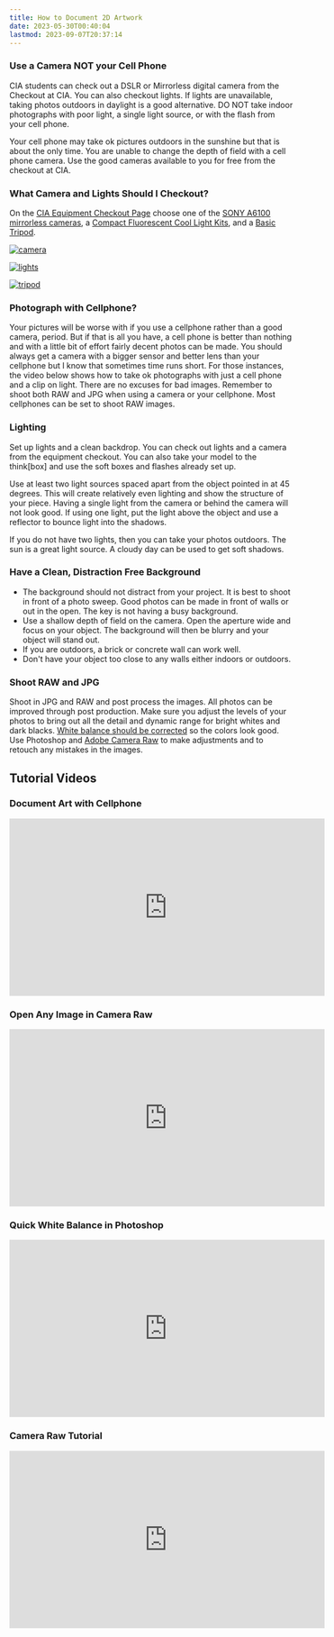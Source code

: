 ```yaml
---
title: How to Document 2D Artwork
date: 2023-05-30T00:40:04
lastmod: 2023-09-07T20:37:14
---
```


### Use a Camera NOT your Cell Phone

CIA students can check out a DSLR or Mirrorless digital camera from the Checkout at CIA. You can also checkout lights. If lights are unavailable, taking photos outdoors in daylight is a good alternative. DO NOT take indoor photographs with poor light, a single light source, or with the flash from your cell phone.

Your cell phone may take ok pictures outdoors in the sunshine but that is about the only time. You are unable to change the depth of field with a cell phone camera. Use the good cameras available to you for free from the checkout at CIA.

### What Camera and Lights Should I Checkout?

On the [CIA Equipment Checkout Page](https://cia.webcheckout.net/sso/patron#!/) choose one of the [SONY A6100 mirrorless cameras](https://cia.webcheckout.net/sso/patron#!/category/23050497), a [Compact Fluorescent Cool Light Kits](https://cia.webcheckout.net/sso/patron#!/category/15348239), and a [Basic Tripod](https://cia.webcheckout.net/sso/patron#!/category/104834).

<div class="gallery-grid">

[![camera](https://cia.webcheckout.net/attachments/23050552/sony-a6100.jpg)](https://cia.webcheckout.net/sso/patron#!/category/23050497)

[![lights](https://cia.webcheckout.net/attachments/183754/cool%20light.jpg)](https://cia.webcheckout.net/sso/patron#!/category/15348239)

[![tripod](https://cia.webcheckout.net/attachments/184929/manfrotto_mkcompact.jpg)](https://cia.webcheckout.net/sso/patron#!/category/104834)

</div>

### Photograph with Cellphone?

Your pictures will be worse with if you use a cellphone rather than a good camera, period. But if that is all you have, a cell phone is better than nothing and with a little bit of effort fairly decent photos can be made. You should always get a camera with a bigger sensor and better lens than your cellphone but I know that sometimes time runs short. For those instances, the video below shows how to take ok photographs with just a cell phone and a clip on light. There are no excuses for bad images. Remember to shoot both RAW and JPG when using a camera or your cellphone. Most cellphones can be set to shoot RAW images.

### Lighting

Set up lights and a clean backdrop. You can check out lights and a camera from the equipment checkout. You can also take your model to the think[box] and use the soft boxes and flashes already set up.

Use at least two light sources spaced apart from the object pointed in at 45 degrees. This will create relatively even lighting and show the structure of your piece. Having a single light from the camera or behind the camera will not look good. If using one light, put the light above the object and use a reflector to bounce light into the shadows.

If you do not have two lights, then you can take your photos outdoors. The sun is a great light source. A cloudy day can be used to get soft shadows.

### Have a Clean, Distraction Free Background

- The background should not distract from your project. It is best to shoot in front of a photo sweep. Good photos can be made in front of walls or out in the open. The key is not having a busy background.
- Use a shallow depth of field on the camera. Open the aperture wide and focus on your object. The background will then be blurry and your object will stand out.
- If you are outdoors, a brick or concrete wall can work well.
- Don't have your object too close to any walls either indoors or outdoors.

### Shoot RAW and JPG

Shoot in JPG and RAW and post process the images. All photos can be improved through post production. Make sure you adjust the levels of your photos to bring out all the detail and dynamic range for bright whites and dark blacks. [White balance should be corrected](https://www.youtube.com/watch?v=m0yZEWUSahk) so the colors look good. Use Photoshop and [Adobe Camera Raw](https://www.youtube.com/watch?v=11jwSwUu2WI) to make adjustments and to retouch any mistakes in the images.

## Tutorial Videos

<div class="video-grid">

<div class="video-card">

### Document Art with Cellphone

<div class="iframe-16-9-container" >
<iframe class="youTubeIframe" src="https://www.youtube.com/embed/Cq_Cx_5Zhks?rel=0" width="560" height="315" frameborder="0" allowfullscreen="allowfullscreen"></iframe>
</div>
</div>

<div class="video-card">

### Open Any Image in Camera Raw

<div class="iframe-16-9-container"><iframe class="youTubeIframe" src="https://www.youtube.com/embed/ftMICesJwGc?rel=0" width="560" height="315" frameborder="0" allowfullscreen="allowfullscreen"></iframe>
</div>
</div>

<div class="video-card">

### Quick White Balance in Photoshop

<div class="iframe-16-9-container"><iframe class="youTubeIframe" src="https://www.youtube.com/embed/m0yZEWUSahk?rel=0" width="560" height="315" frameborder="0" allowfullscreen="allowfullscreen"></iframe>
</div>
</div>

<div class="video-card">

### Camera Raw Tutorial

<div class="iframe-16-9-container"><iframe class="youTubeIframe" src="https://www.youtube.com/embed/11jwSwUu2WI?rel=0" width="560" height="315" frameborder="0" allowfullscreen="allowfullscreen"></iframe>
</div>
</div>

</div>
